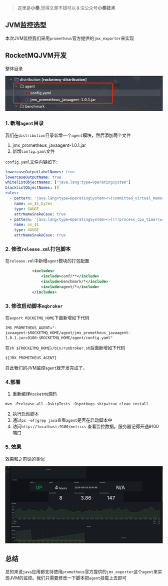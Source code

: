 > 这里是**小奏**,觉得文章不错可以关注公众号**小奏技术**


## JVM监控选型

本次JVM监控我们采用`prometheus`官方提供的`jmx_exporter`来实现

## RocketMQJVM开发

整体目录

![alt text](../images/rocketmq-agent-catalogs.png)


### 1. 新增`agent`目录

我们在`distribution`目录新增一个`agent`模块，然后添加两个文件
 1. jmx_prometheus_javaagent-1.0.1.jar
 2. 新增`config.yaml`文件

`config.yaml`文件内容如下:
```yaml
lowercaseOutputLabelNames: true
lowercaseOutputName: true
whitelistObjectNames: ["java.lang:type=OperatingSystem"]
blacklistObjectNames: []
rules:
  - pattern: 'java.lang<type=OperatingSystem><>(committed_virtual_memory|free_physical_memory|free_swap_space|total_physical_memory|total_swap_space)_size:'
    name: os_$1_bytes
    type: GAUGE
    attrNameSnakeCase: true
  - pattern: 'java.lang<type=OperatingSystem><>((?!process_cpu_time)\w+):'
    name: os_$1
    type: GAUGE
    attrNameSnakeCase: true
```

### 2. 修改`release.xml`打包脚本

在`release.xml`中新增`agent`模块的打包配置

```xml
            <includes>
                <include>conf/**</include>
                <include>benchmark/*</include>
                <include>agent/*</include>
            </includes>
```

### 3. 修改启动脚本`mqbroker`

在`export ROCKETMQ_HOME`下面新增如下代码
```shell
JMX_PROMETHEUS_AGENT="-javaagent:$ROCKETMQ_HOME/agent/jmx_prometheus_javaagent-1.0.1.jar=9100:$ROCKETMQ_HOME/agent/config.yaml"
```

在`sh ${ROCKETMQ_HOME}/bin/runbroker.sh`后面新增如下代码
```shell
${JMX_PROMETHEUS_AGENT}
```

自此我们的JVM监控`agent`就开发完成了。

### 4.部署

1. 重新编译`RocketMQ`源码
```shell
mvn -Prelease-all -DskipTests -Dspotbugs.skip=true clean install
```

2.  执行启动脚本
3. 通过`ps -ef|grep java`查看`agent`是否在启动脚本中
4. 访问`http://localhost:9100/metrics` 查看监控数据。服务器记得开通9100端口

### 5. 效果

效果和之前说的类似


![alt text](../images/rocketmq-grafana-jvm.png)

## 总结

总的来说`java`应用都支持使用`prometheus`官方提供的`jmx_exporter`这个`agent`来实现JVM的监控。我们只需要修改一下脚本把`agent`挂载上去即可